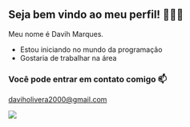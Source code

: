 ## Seja bem vindo ao meu perfil! 🥇🇧🇷

Meu nome é Davih Marques.

- Estou iniciando no mundo da programação
- Gostaria de trabalhar na área

 ### Você pode entrar em contato comigo 📫

  daviholivera2000@gmail.com

  ![](https://media1.tenor.com/m/3AQDvhSiPpMAAAAC/dog-hacker.gif
)
  
